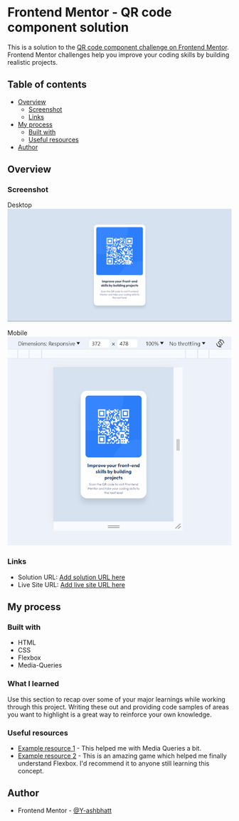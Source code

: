 # Frontend Mentor - QR code component solution

This is a solution to the [QR code component challenge on Frontend Mentor](https://www.frontendmentor.io/challenges/qr-code-component-iux_sIO_H). Frontend Mentor challenges help you improve your coding skills by building realistic projects. 

## Table of contents

- [Overview](#overview)
  - [Screenshot](#screenshot)
  - [Links](#links)
- [My process](#my-process)
  - [Built with](#built-with)
  - [Useful resources](#useful-resources)
- [Author](#author)




## Overview

### Screenshot
Desktop
![](./screenshots/desktop.png)

Mobile
![](./screenshots/mobile.png)


### Links

- Solution URL: [Add solution URL here](https://your-solution-url.com)
- Live Site URL: [Add live site URL here](https://y-ashbhatt.github.io/qr-code-component-main/)

## My process

### Built with

- HTML
- CSS 
- Flexbox
- Media-Queries




### What I learned

Use this section to recap over some of your major learnings while working through this project. Writing these out and providing code samples of areas you want to highlight is a great way to reinforce your own knowledge.





### Useful resources

- [Example resource 1](https://developer.mozilla.org/en-US/docs/Web/CSS/CSS_media_queries/Using_media_queries) - This helped me with Media Queries a bit.
- [Example resource 2](https://appbrewery.github.io/flexboxfroggy/) - This is an amazing game which helped me finally understand Flexbox. I'd recommend it to anyone still learning this concept.



## Author

- Frontend Mentor - [@Y-ashbhatt](https://www.frontendmentor.io/profile/Y-ashbhatt)

